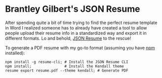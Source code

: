 # Brantley Gilbert's JSON Resume

After spending quite a bit of time trying to find the perfect resume template in Word I realized someone has to already have created a tool to allow people upload their resume info in a standardized way and export it in different formats. Lo and behold, [JSON Resume](https://jsonresume.org/) to the rescue!

To generate a PDF resume with my go-to format (assuming you have [npm](https://nodejs.org/) installed):
```shell
npm install -g resume-cli; # Install the JSON Resume CLI
npm install;               # Install the Kendall theme
resume export resume.pdf --theme kendall; # Generate PDF
```
